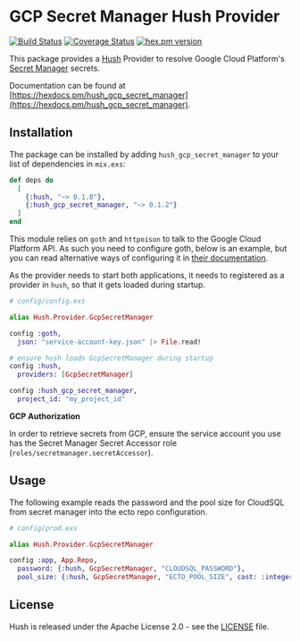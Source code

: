 # GCP Secret Manager Hush Provider

[![Build Status](https://github.com/gordalina/hush_gcp_secret_manager/workflows/ci/badge.svg)](https://github.com/gordalina/hush_gcp_secret_manager/actions?query=workflow%3A%22ci%22)
[![Coverage Status](https://coveralls.io/repos/gordalina/hush_gcp_secret_manager/badge.svg?branch=master)](https://coveralls.io/r/gordalina/hush_gcp_secret_manager?branch=master)
[![hex.pm version](https://img.shields.io/hexpm/v/hush_gcp_secret_manager.svg)](https://hex.pm/packages/hush_gcp_secret_manager)

This package provides a [Hush](https://github.com/gordalina/hush) Provider to resolve Google Cloud Platform's [Secret Manager](https://cloud.google.com/secret-manager) secrets.

Documentation can be found at [https://hexdocs.pm/hush_gcp_secret_manager](https://hexdocs.pm/hush_gcp_secret_manager).

## Installation

The package can be installed by adding `hush_gcp_secret_manager` to your list
of dependencies in `mix.exs`:

```elixir
def deps do
  [
    {:hush, "~> 0.1.0"},
    {:hush_gcp_secret_manager, "~> 0.1.2"}
  ]
end
```

This module relies on `goth` and `httpoison` to talk to the Google Cloud Platform API. As such you need to configure goth, below is an example, but you can read alternative ways of configuring it in [their documentation](https://github.com/peburrows/goth).

As the provider needs to start both applications, it needs to registered as a provider in `hush`, so that it gets loaded during startup.

```elixir
# config/config.exs

alias Hush.Provider.GcpSecretManager

config :goth,
  json: "service-account-key.json" |> File.read!

# ensure hush loads GcpSecretManager during startup
config :hush,
  providers: [GcpSecretManager]

config :hush_gcp_secret_manager,
  project_id: "my_project_id"
```

**GCP Authorization**

In order to retrieve secrets from GCP, ensure the service account you use has the Secret Manager Secret Accessor role (`roles/secretmanager.secretAccessor`).

## Usage

The following example reads the password and the pool size for CloudSQL from secret manager into the ecto repo configuration.

```elixir
# config/prod.exs

alias Hush.Provider.GcpSecretManager

config :app, App.Repo,
  password: {:hush, GcpSecretManager, "CLOUDSQL_PASSWORD"},
  pool_size: {:hush, GcpSecretManager, "ECTO_POOL_SIZE", cast: :integer, default: 10}
```

## License

Hush is released under the Apache License 2.0 - see the [LICENSE](LICENSE) file.
